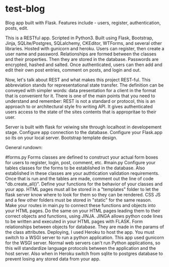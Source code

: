 # test-blog
Blog app built with Flask. Features include - users, register, authentication, posts, edit.



This is a RESTful app. Scripted in Python3. Built using Flask, Bootstrap, Jinja,
SQLite/Postgres, SQLalchemy, CKEditor, WTForms, and several other libraries.
Hosted with gunicorn and heroku. Users can register, then create a user name and password.
Relationships are formed between the classes and their properties. 
Then they are stored in the database. Passwords are encrypted, hashed and salted.
Once authenticated, users can then add and edit their own post entries, comment on posts, and login and out.

Now, let's talk about REST and what makes this project REST-ful. This abbreviation stands for representational state transfer.
The definition can be conveyed with simpler words: data presentation for a client in the format that is convenient for it. 
There is one of the main points that you need to understand and remember: 
REST is not a standard or protocol, this is an approach to or architectural style fro writing API. 
It gives authenticated users access to the state of the sites contents that is appropritae to their user.

Server is built with flask for veiwing site through localhost in developement stage. 
Configure app connection to the database. Configure your Flask.app so its on your local server.
Bootstrap template design.

General rundown:

#forms.py Forms classes are defined to construct your actual form boxes for users to register,
login, post, comment, etc. #main.py Configure your tables classes for the forms to be established in the database.
Also established in these classes are your authtication validation requirements.
Once that is run and the tables are made, comment out the line of code "db.create_all()".
Define your functions for the behavior of your classes and your app. 
HTML pages must all be stored in a "templates" folder to let the flask server know where to look for them so they can be rendered.
CSS JS and a few other folders must be stored in "static" for the same reason.
Make your routes in main.py to connect these functions and objects into your HTML pages. 
Do the same on your HTML pages leading them to their correct objects and functions, using JINJA. 
JINGA allows python code lines to be written and executed in your HTML pages with FLASK. 
Form relationships between objects for database. They are made in the params of the class attributes.
Deploying, I used Heroku to host the app. You must switch to a WSGI server to run a python application. 
This app used gunicorn for the WSGI server.
Normal web servers can't run Python applications, 
so this will standardize language protocols between the application and the host server.
Also when in Heroku switch from sqlite to postgres database to prevent losing any stored data from your app.
